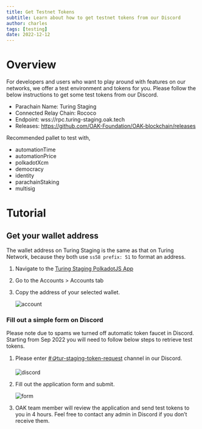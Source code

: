 ```yaml
---
title: Get Testnet Tokens
subtitle: Learn about how to get testnet tokens from our Discord
author: charles
tags: [testing]
date: 2022-12-12
---
```


# Overview
For developers and users who want to play around with features on our networks, we offer a test environment and tokens for you. Please follow the below instructions to get some test tokens from our Discord.

- Parachain Name: Turing Staging
- Connected Relay Chain: Rococo
- Endpoint: wss://rpc.turing-staging.oak.tech
- Releases: https://github.com/OAK-Foundation/OAK-blockchain/releases

Recommended pallet to test with,
- automationTime
- automationPrice
- polkadotXcm
- democracy
- identity
- parachainStaking
- multisig

# Tutorial
## Get your wallet address
The wallet address on Turing Staging is the same as that on Turing Network, because they both use `ss58 prefix: 51` to format an address.

1. Navigate to the [Turing Staging PolkadotJS App](https://polkadot.js.org/apps/?rpc=wss%3A%2F%2Frpc.turing-staging.oak.tech%2Fpublic-ws#/explorer)
   
2. Go to the Accounts > Accounts tab
   
3. Copy the address of your selected wallet.

	![account](../../assets/img/testnet-tokens/account.jpg)

### Fill out a simple form on Discord
Please note due to spams we turned off automatic token faucet in Discord. Starting from Sep 2022 you will need to follow below steps to retrieve test tokens.

1. Please enter [#🪙tur-staging-token-request](https://discord.com/channels/840137038316699648/1037841730654969907) channel in our Discord.

	![discord](../../assets/img/testnet-tokens/discord.jpg)

1. Fill out the application form and submit.

	![form](../../assets/img/testnet-tokens/form.jpg)

1. OAK team member will review the application and send test tokens to you in 4 hours. Feel free to contact any admin in Discord if you don’t receive them.
